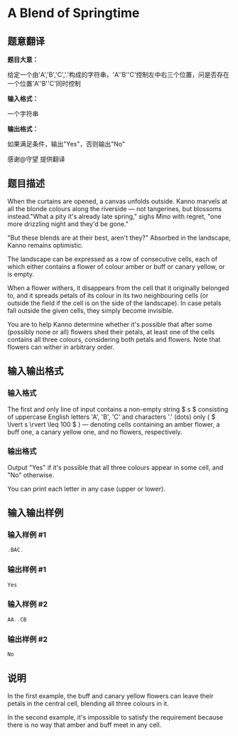 # A Blend of Springtime

## 题意翻译

**题目大意：**

给定一个由'A','B','C','.'构成的字符串，'A''B''C'控制左中右三个位置，问是否存在一个位置'A''B''C'同时控制

**输入格式：**

一个字符串

**输出格式：**

如果满足条件，输出"Yes"，否则输出"No"

感谢@守望 提供翻译

## 题目描述

 When the curtains are opened, a canvas unfolds outside. Kanno marvels at all the blonde colours along the riverside — not tangerines, but blossoms instead."What a pity it's already late spring," sighs Mino with regret, "one more drizzling night and they'd be gone."

"But these blends are at their best, aren't they?" Absorbed in the landscape, Kanno remains optimistic.

The landscape can be expressed as a row of consecutive cells, each of which either contains a flower of colour amber or buff or canary yellow, or is empty.

When a flower withers, it disappears from the cell that it originally belonged to, and it spreads petals of its colour in its two neighbouring cells (or outside the field if the cell is on the side of the landscape). In case petals fall outside the given cells, they simply become invisible.

You are to help Kanno determine whether it's possible that after some (possibly none or all) flowers shed their petals, at least one of the cells contains all three colours, considering both petals and flowers. Note that flowers can wither in arbitrary order.

## 输入输出格式

### 输入格式

The first and only line of input contains a non-empty string $ s $ consisting of uppercase English letters 'A', 'B', 'C' and characters '.' (dots) only ( $ \lvert s \rvert \leq 100 $ ) — denoting cells containing an amber flower, a buff one, a canary yellow one, and no flowers, respectively.

### 输出格式

Output "Yes" if it's possible that all three colours appear in some cell, and "No" otherwise.

You can print each letter in any case (upper or lower).

## 输入输出样例

### 输入样例 #1

```cpp
.BAC.

```
### 输出样例 #1

```cpp
Yes

```
### 输入样例 #2

```cpp
AA..CB

```
### 输出样例 #2

```cpp
No

```
## 说明

In the first example, the buff and canary yellow flowers can leave their petals in the central cell, blending all three colours in it.

In the second example, it's impossible to satisfy the requirement because there is no way that amber and buff meet in any cell.

